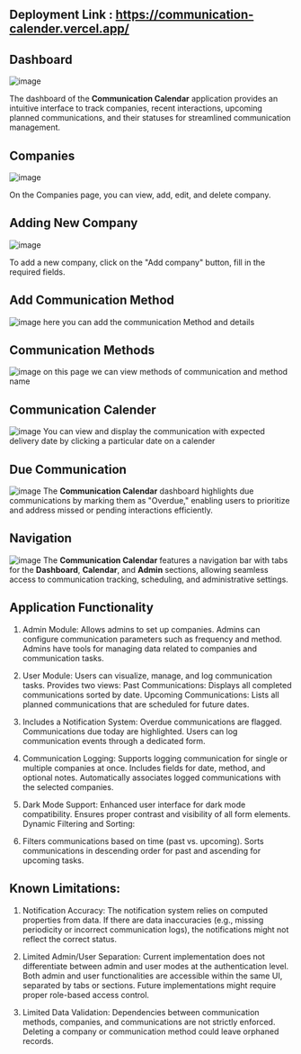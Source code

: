 ## Deployment Link : https://communication-calender.vercel.app/

## Dashboard
![image](https://github.com/user-attachments/assets/3c06701d-9855-4eb1-aab9-710d885fd34c)

The dashboard of the **Communication Calendar** application provides an intuitive interface to track companies, recent interactions, upcoming planned communications, and their statuses for streamlined communication management.

## Companies
![image](https://github.com/user-attachments/assets/62a8f22f-3896-4498-ae51-55b989700b5a)

On the Companies page, you can view, add, edit, and delete company.

## Adding New Company
![image](https://github.com/user-attachments/assets/917c5d90-25aa-494a-b638-7f35262bebe0)

To add a new company, click on the "Add company" button, fill in the required fields.

## Add Communication Method
![image](https://github.com/user-attachments/assets/df5c7f26-081c-4fb5-a0bd-92a564bb3176)
here you can add the communication Method and details

## Communication Methods
 ![image](https://github.com/user-attachments/assets/e2f9f845-5983-404b-9181-3a24cf47fd54)
on this page we can view methods of communication and method name
 ## Communication Calender
  ![image](https://github.com/user-attachments/assets/3004ad76-6239-47a9-a3aa-74b555e66618)
  You can view and display the communication with expected delivery date by clicking a particular date on a calender
## Due Communication
 ![image](https://github.com/user-attachments/assets/fae43293-5543-4e92-9bba-db6ebc251ff5)
The **Communication Calendar** dashboard highlights due communications by marking them as "Overdue," enabling users to prioritize and address missed or pending interactions efficiently.
## Navigation
  ![image](https://github.com/user-attachments/assets/4fede945-ab8a-4de2-8334-893cf19da2af)
The **Communication Calendar** features a navigation bar with tabs for the **Dashboard**, **Calendar**, and **Admin** sections, allowing seamless access to communication tracking, scheduling, and administrative settings.
## Application Functionality

  1. Admin Module:
    Allows admins to set up companies.
    Admins can configure communication parameters such as frequency and method.
    Admins have tools for managing data related to companies and communication tasks.
  
  2. User Module:
    Users can visualize, manage, and log communication tasks.
    Provides two views:
    Past Communications: Displays all completed communications sorted by date.
    Upcoming Communications: Lists all planned communications that are scheduled for future dates.
  
  3. Includes a Notification System:
    Overdue communications are flagged.
    Communications due today are highlighted.
    Users can log communication events through a dedicated form.
  
  4. Communication Logging:
    Supports logging communication for single or multiple companies at once.
    Includes fields for date, method, and optional notes.
    Automatically associates logged communications with the selected companies.
  
  5. Dark Mode Support:
    Enhanced user interface for dark mode compatibility.
    Ensures proper contrast and visibility of all form elements.
    Dynamic Filtering and Sorting:
  
  6. Filters communications based on time (past vs. upcoming).
    Sorts communications in descending order for past and ascending for upcoming tasks.

## Known Limitations:

  1. Notification Accuracy:
    The notification system relies on computed properties from data. If there are data inaccuracies (e.g., missing periodicity or incorrect communication logs), the notifications might not reflect the correct status.
  
  2. Limited Admin/User Separation:
    Current implementation does not differentiate between admin and user modes at the authentication level.
    Both admin and user functionalities are accessible within the same UI, separated by tabs or sections.
    Future implementations might require proper role-based access control.
  
  3. Limited Data Validation:
    Dependencies between communication methods, companies, and communications are not strictly enforced.
    Deleting a company or communication method could leave orphaned records.

